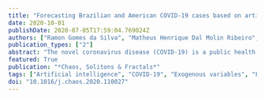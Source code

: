 ```yaml
---
title: "Forecasting Brazilian and American COVID-19 cases based on artificial intelligence coupled with climatic exogenous variables"
date: 2020-10-01
publishDate: 2020-07-05T17:59:04.769024Z
authors: ["Ramon Gomes da Silva", "Matheus Henrique Dal Molin Ribeiro", "Viviana Cocco Mariani", "Leandro dos Santos Coelho"]
publication_types: ["2"]
abstract: "The novel coronavirus disease (COVID-19) is a public health problem once according to the World Health Organization up to June 24th, 2020, more than 9.1 million people were infected, and more than 470 thousand have died worldwide. In the current scenario, the Brazil and the United States of America present a high daily incidence of new cases and deaths. Therefore, it is important to forecast the number of new cases in a time window of one week, once this can help the public health system developing strategic planning to deals with the COVID-19. The application of the forecasting artificial intelligence (AI) models has the potential of deal with dynamical behavior of time-series like of COVID-19. In this paper, Bayesian regression neural network, cubist regression, k-nearest neighbors, quantile random forest, and support vector regression, are used stand-alone, and coupled with the recent pre-processing variational mode decomposition (VMD) employed to decompose the time series into several intrinsic mode functions. All AI techniques are evaluated in the task of time-series forecasting with one, three, and six-days-ahead the cumulative COVID-19 cases in five Brazilian and American states, with a high number of cases up to April 28th, 2020. Previous cumulative COVID-19 cases and exogenous variables as daily temperature and precipitation were employed as inputs for all forecasting models. The models’ effectiveness are evaluated based on the performance criteria. In general, the hybridization of VMD outperformed single forecasting models regarding the accuracy, specifically when the horizon is six-days-ahead, the hybrid VMD–single models achieved better accuracy in 70% of the cases. Regarding the exogenous variables, the importance ranking as predictor variables is, from the upper to the lower, past cases, temperature, and precipitation. Therefore, due to the efficiency of evaluated models to forecasting cumulative COVID-19 cases up to six-days-ahead, the adopted models can be recommended as a promising models for forecasting and be used to assist in the development of public policies to mitigate the effects of COVID-19 outbreak."
featured: True
publication: "*Chaos, Solitons & Fractals*"
tags: ["Artificial intelligence", "COVID-19", "Exogenous variables", "Forecasting", "Variational mode decomposition", "Machine learning"]
doi: "10.1016/j.chaos.2020.110027"
---
```


